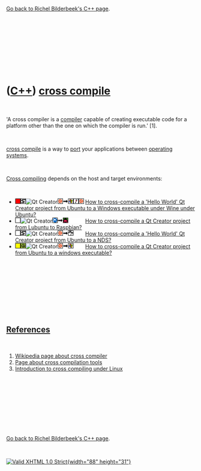 

[Go back to Richel Bilderbeek's C++ page](Cpp.htm).

 

 

 

 

 

([C++](Cpp.htm)) [cross compile](CppCrossCompile.htm)
=====================================================

 

'A cross compiler is a [compiler](CppCompiler.htm) capable of creating
executable code for a platform other than the one on which the compiler
is run.' \[1\].

 

[cross compile](CppCrossCompile.htm) is a way to [port](CppPort.htm)
your applications between [operating systems](CppOs.htm).

 

[Cross compiling](CppCrossCompile.htm) depends on the host and target
environments:

 

-   ![FAIL](PicRed.png)![STL](PicStl.png)![Qt
    Creator](PicQtCreator.png)![Ubuntu](PicUbuntu.png)![to](PicTo.png)![Windows](PicWindows.png)![Wine](PicWine.png)![Ubuntu](PicUbuntu.png)
    [How to cross-compile a 'Hello World' Qt Creator project from Ubuntu
    to a Windows executable under Wine under
    Ubuntu?](CppCrossCompileQtCreatorUbuntuHelloWorldToWindowsWineUbuntu.htm)
-   ![?OKAY](PicTransparent.png)![Qt
    Creator](PicQtCreator.png)![Lubuntu](PicLubuntu.png)![to](PicTo.png)![Raspbian](PicRaspbian.png)![
    ](PicSpacer.png)![ ](PicSpacer.png)![ ](PicSpacer.png) [How to
    cross-compile a Qt Creator project from Lubuntu to
    Raspbian?](CppCrossCompileQtCreatorLubuntuToRaspbian.htm)
-   ![TODO](PicTransparent.png)![STL](PicStl.png)![Qt
    Creator](PicQtCreator.png)![Ubuntu](PicUbuntu.png)![to](PicTo.png)![NDS](PicNds.png)![
    ](PicSpacer.png)![ ](PicSpacer.png) [How to cross-compile a 'Hello
    World' Qt Creator project from Ubuntu to a
    NDS?](CppCrossCompileQtCreatorUbuntuHelloWorldToNds.htm)
-   ![?OKAY](PicYellow.png)![Qt](PicQt.png)![Qt
    Creator](PicQtCreator.png)![Ubuntu](PicUbuntu.png)![to](PicTo.png)![Windows](PicWindows.png)![
    ](PicSpacer.png)![ ](PicSpacer.png) [How to cross-compile a Qt
    Creator project from Ubuntu to a windows
    executable?](CppQtCrosscompileToWindows.htm)

 

 

 

 

 

[References](CppReferences.htm)
-------------------------------

 

1.  [Wikipedia page about cross
    compiler](http://en.wikipedia.org/wiki/Cross_compiler)
2.  [Page about cross compilation
    tools](http://www.airs.com/ian/configure/configure_5.html)
3.  [Introduction to cross compiling under
    Linux](http://www.landley.net/writing/docs/cross-compiling.html)

 

 

 

 

 

[Go back to Richel Bilderbeek's C++ page](Cpp.htm).



 

[![Valid XHTML 1.0 Strict](valid-xhtml10.png){width="88"
height="31"}](http://validator.w3.org/check?uri=referer)
